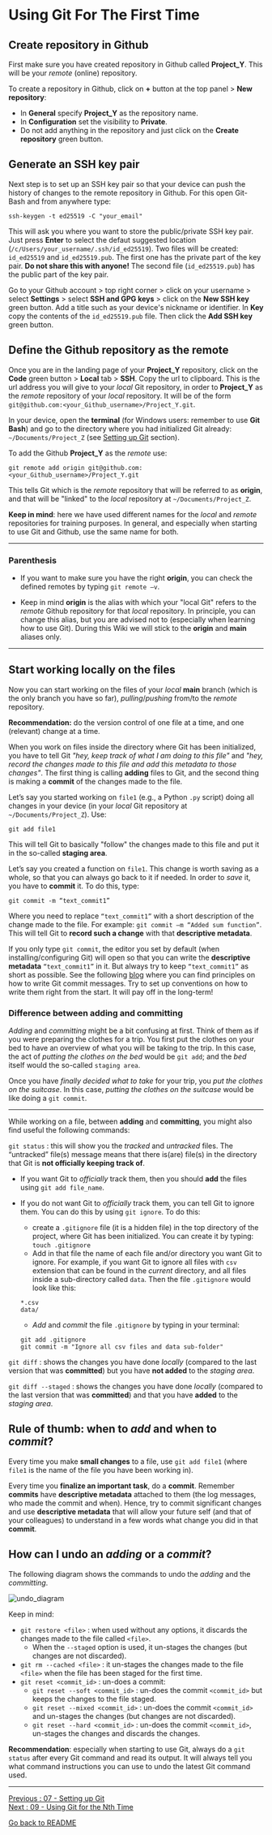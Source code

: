 # Using Git For The First Time

## Create repository in Github

First make sure you have created repository in Github called **Project_Y**. This will be your *remote* (online) repository. 

To create a repository in Github, click on **+** button at the top panel > **New repository**:
   - In **General** specify **Project_Y** as the repository name.  
   - In **Configuration** set the visibility to **Private**.  
   - Do not add anything in the repository and just click on the **Create repository** green button.  

## Generate an SSH key pair

Next step is to set up an SSH key pair so that your device can push the history of changes to the remote repository in Github. For this open Git-Bash and from anywhere type:

```
ssh-keygen -t ed25519 -C "your_email"
```

This will ask you where you want to store the public/private SSH key pair. Just press **Enter** to select the defaut suggested location (`/c/Users/your_username/.ssh/id_ed25519`). Two files will be created: `id_ed25519` and `id_ed25519.pub`. The first one has the private part of the key pair. **Do not share this with anyone!** The second file (`id_ed25519.pub`) has the public part of the key pair.

Go to your Github account > top right corner > click on your username > select **Settings** > select **SSH and GPG keys** > click on the **New SSH key** green button. Add a title such as your device's nickname or identifier. In **Key** copy the contents of the `id_ed25519.pub` file. Then click the **Add SSH key** green button.  

## Define the Github repository as the remote

Once you are in the landing page of your **Project_Y** repository, click on the **Code** green button > **Local** tab > **SSH**. Copy the url to clipboard. This is the url address you will give to your *local* Git repository, in order to **Project_Y** as the *remote* repository of your *local* repository. It will be of the form `git@github.com:<your_Github_username>/Project_Y.git`.

In your device, open the **terminal** (for Windows users: remember to use **Git Bash**) and go to the directory where you had initialized Git already: `~/Documents/Project_Z` (see [Setting up Git](https://github.com/HeatherAn/recommended-coding-practices/blob/main/07-Setting-Up-Git.md) section).

To add the Github **Project_Y** as the *remote* use:

```
git remote add origin git@github.com:<your_Github_username>/Project_Y.git
```
This tells Git which is the *remote* repository that will be referred to as **origin**, and that will be "linked" to the *local* repository at `~/Documents/Project_Z`. 

**Keep in mind**: here we have used different names for the *local* and *remote* repositories for training purposes. In general, and especially when starting to use Git and Github, use the same name for both.

__________________________

### Parenthesis

- If you want to make sure you have the right **origin**, you can check the defined remotes by typing `git remote –v`.  

- Keep in mind **origin** is the alias with which your "local Git" refers to the *remote* Github repository for that *local* repository. In principle, you can change this alias, but you are advised not to (especially when learning how to use Git). During this Wiki we will stick to the **origin** and **main** aliases only.  

__________________________

## Start working locally on the files

Now you can start working on the files of your *local* **main** branch (which is the only branch you have so far), *pulling*/*pushing* from/to the *remote* repository.  

**Recommendation:** do the version control of one file at a time, and one (relevant) change at a time.

When you work on files inside the directory where Git has been initialized, you have to tell Git *"hey, keep track of what I am doing to this file"* and *"hey, record the changes made to this file and add this metadata to those changes"*. The first thing is calling **adding** files to Git, and the second thing is making a **commit** of the changes made to the file.  
 
Let’s say you started working on `file1` (e.g., a Python `.py` script) doing all changes in your device (in your *local* Git repository at `~/Documents/Project_Z`). Use:

```
git add file1
``` 
This will tell Git to basically "follow" the changes made to this file and put it in the so-called **staging area**.   

Let’s say you created a function on `file1`. This change is worth saving as a whole, so that you can always go back to it if needed. In order to *save* it, you have to **commit** it. To do this, type:

```
git commit -m “text_commit1”
```
Where you need to replace `“text_commit1”` with a short description of the change made to the file. For example: `git commit –m “Added sum function”`. This will tell Git to **record such a change** with that **descriptive metadata**.   

If you only type `git commit`, the editor you set by default (when installing/configuring Git) will open so that you can write the **descriptive metadata** `“text_commit1”` in it. But always try to keep `“text_commit1”` as short as possible. See the following [blog](https://chris.beams.io/posts/git-commit/) where you can find principles on how to write Git commit messages. Try to set up conventions on how to write them right from the start. It will pay off in the long-term!

### Difference between adding and committing

*Adding* and *committing* might be a bit confusing at first. Think of them as if you were preparing the clothes for a trip. You first put the clothes on your bed to have an overview of what you will be taking to the trip. In this case, the act of *putting the clothes on the bed* would be `git add`; and the *bed* itself would the so-called `staging area`. 

Once you have *finally decided what to take* for your trip, you *put the clothes on the suitcase*. In this case, *putting the clothes on the suitcase* would be like doing a `git commit`.
___________________________________

While working on a file, between **adding** and **committing**, you might also find useful the following commands:   

`git status` : this will show you the *tracked* and *untracked* files. The “untracked” file(s) message means that there is(are) file(s) in the directory that Git is **not officially keeping track of**.  
   - If you want Git to *officially* track them, then you should **add** the files using `git add file_name`.  
   - If you do not want Git to *officially* track them, you can tell Git to ignore them. You can do this by using `git ignore`. To do this:   
      - create a `.gitignore` file (it is a hidden file) in the top directory of the project, where Git has been initialized. You can create it by typing: `touch .gitignore`    
      - Add in that file the name of each file and/or directory you want Git to ignore. For example, if you want Git to ignore all files with `csv` extension that can be found in the *current* directory, and all files inside a sub-directory called `data`. Then the file `.gitignore` would look like this:
      
      ```
      *.csv  
      data/
      ```  
      - *Add* and *commit* the file `.gitignore` by typing in your terminal:  
      ```
      git add .gitignore
      git commit -m "Ignore all csv files and data sub-folder"
      ```   

`git diff` : shows the changes you have done *locally* (compared to the last version that was **committed**) but you have **not added** to the *staging area*.

`git diff --staged` : shows the changes you have done *locally* (compared to the last version that was **committed**) and that you have **added** to the *staging area*.

## Rule of thumb: when to *add* and when to *commit*?

Every time you make **small changes** to a file, use `git add file1` (where `file1` is the name of the file you have been working in). 

Every time you **finalize an important task**, do a **commit**. Remember **commits** have **descriptive metadata** attached to them (the log messages, who made the commit and when). Hence, try to commit significant changes and use **descriptive metadata** that will allow your future self (and that of your colleagues) to understand in a few words what change you did in that **commit**.    

## How can I undo an *adding* or a *commit*?
 
The following diagram shows the commands to undo the *adding* and the *committing*.  

![undo_diagram](uploads/undo_diagram.png)

Keep in mind:  
- `git restore <file>` : when used without any options, it discards the changes made to the file called `<file>`.   
   - When the `--staged` option is used, it un-stages the changes (but changes are not discarded).   
- `git rm --cached <file>` :  it un-stages the changes made to the file `<file>` when the file has been staged for the first time.   
- `git reset <commit_id>` : un-does a commit:   
   - `git reset --soft <commit_id>` : un-does the commit `<commit_id>` but keeps the changes to the file staged.   
   - `git reset --mixed <commit_id>` : un-does the commit `<commit_id>` and un-stages the changes (but changes are not discarded).   
   - `git reset --hard <commit_id>` : un-does the commit `<commit_id>`, un-stages the changes and discards the changes.  

**Recommendation**: especially when starting to use Git, always do a `git status` after every Git command and read its output. It will always tell you what command instructions you can use to undo the latest Git command used. 


________________________

[Previous : 07 - Setting up Git](https://github.com/HeatherAn/recommended-coding-practices/blob/main/07-Setting-Up-Git.md)  
[Next : 09 - Using Git for the Nth Time](https://github.com/HeatherAn/recommended-coding-practices/blob/main/09-Using-Git-For-The-Nth-Time.md)

[Go back to README](https://github.com/HeatherAn/recommended-coding-practices#readme)